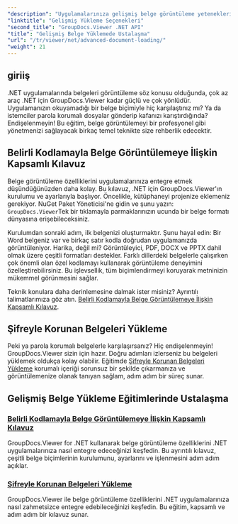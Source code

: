 ```yaml
---
"description": "Uygulamalarınıza gelişmiş belge görüntüleme yeteneklerini zahmetsizce entegre etmek için GroupDocs.Viewer for .NET eğitimlerini keşfedin."
"linktitle": "Gelişmiş Yükleme Seçenekleri"
"second_title": "GroupDocs.Viewer .NET API"
"title": "Gelişmiş Belge Yüklemede Ustalaşma"
"url": "/tr/viewer/net/advanced-document-loading/"
"weight": 21
---
```


## giriiş

.NET uygulamalarında belgeleri görüntüleme söz konusu olduğunda, çok az araç .NET için GroupDocs.Viewer kadar güçlü ve çok yönlüdür. Uygulamanızın okuyamadığı bir belge biçimiyle hiç karşılaştınız mı? Ya da istemciler parola korumalı dosyalar gönderip kafanızı karıştırdığında? Endişelenmeyin! Bu eğitim, belge görüntülemeyi bir profesyonel gibi yönetmenizi sağlayacak birkaç temel teknikte size rehberlik edecektir.

## Belirli Kodlamayla Belge Görüntülemeye İlişkin Kapsamlı Kılavuz

Belge görüntüleme özelliklerini uygulamalarınıza entegre etmek düşündüğünüzden daha kolay. Bu kılavuz, .NET için GroupDocs.Viewer'ın kurulumu ve ayarlarıyla başlıyor. Öncelikle, kütüphaneyi projenize eklemeniz gerekiyor. NuGet Paket Yöneticisi'ne gidin ve şunu yazın: `GroupDocs.Viewer`Tek bir tıklamayla parmaklarınızın ucunda bir belge formatı dünyasına erişebileceksiniz.

Kurulumdan sonraki adım, ilk belgenizi oluşturmaktır. Şunu hayal edin: Bir Word belgeniz var ve birkaç satır kodla doğrudan uygulamanızda görüntüleniyor. Harika, değil mi? Görüntüleyici, PDF, DOCX ve PPTX dahil olmak üzere çeşitli formatları destekler. Farklı dillerdeki belgelerle çalışırken çok önemli olan özel kodlamayı kullanarak görüntüleme deneyimini özelleştirebilirsiniz. Bu işlevsellik, tüm biçimlendirmeyi koruyarak metninizin mükemmel görünmesini sağlar.

Teknik konulara daha derinlemesine dalmak ister misiniz? Ayrıntılı talimatlarımıza göz atın. [Belirli Kodlamayla Belge Görüntülemeye İlişkin Kapsamlı Kılavuz](./document-viewing-with-specific-encoding/).

## Şifreyle Korunan Belgeleri Yükleme

Peki ya parola korumalı belgelerle karşılaşırsanız? Hiç endişelenmeyin! GroupDocs.Viewer sizin için hazır. Doğru adımları izlerseniz bu belgeleri yüklemek oldukça kolay olabilir. Eğitimde [Şifreyle Korunan Belgeleri Yükleme](./loading-password-protected-document/) korumalı içeriği sorunsuz bir şekilde çıkarmanıza ve görüntülemenize olanak tanıyan sağlam, adım adım bir süreç sunar.

## Gelişmiş Belge Yükleme Eğitimlerinde Ustalaşma
### [Belirli Kodlamayla Belge Görüntülemeye İlişkin Kapsamlı Kılavuz](./document-viewing-with-specific-encoding/)
GroupDocs.Viewer for .NET kullanarak belge görüntüleme özelliklerini .NET uygulamalarınıza nasıl entegre edeceğinizi keşfedin. Bu ayrıntılı kılavuz, çeşitli belge biçimlerinin kurulumunu, ayarlarını ve işlenmesini adım adım açıklar.
### [Şifreyle Korunan Belgeleri Yükleme](./loading-password-protected-document/)
GroupDocs.Viewer ile belge görüntüleme özelliklerini .NET uygulamalarınıza nasıl zahmetsizce entegre edebileceğinizi keşfedin. Bu eğitim, kapsamlı ve adım adım bir kılavuz sunar.
